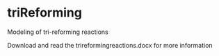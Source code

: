 # triReforming
Modeling of tri-reforming reactions

Download and read the trireformingreactions.docx for more information
